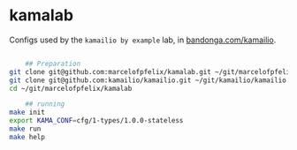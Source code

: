 # kamalab


Configs used by the `kamailio by example` lab, in [bandonga.com/kamailio](https://bandonga.com/kamailio/).


```sh

    ## Preparation
git clone git@github.com:marcelofpfelix/kamalab.git ~/git/marcelofpfelix/kamalab
git clone git@github.com:kamailio/kamailio.git ~/git/kamailio/kamailio
cd ~/git/marcelofpfelix/kamalab

    ## running
make init
export KAMA_CONF=cfg/1-types/1.0.0-stateless
make run
make help
```
